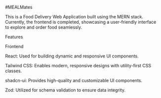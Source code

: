 #MEALMates


This is a Food Delivery Web Application built using the MERN stack. Currently, the frontend is completed, showcasing a user-friendly interface to explore and order food seamlessly.

Features

Frontend

React: Used for building dynamic and responsive UI components.

Tailwind CSS: Enables modern, responsive designs with utility-first CSS classes.

shadcn-ui: Provides high-quality and customizable UI components.

Zod: Utilized for schema validation to ensure data integrity.
